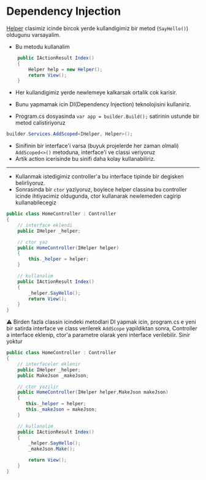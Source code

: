 # Dependency Injection

[Helper](/4-BOLUM/MVC-012(Dependency_Injection)/Infrastructure/Helper.cs) clasimiz icinde bircok yerde kullandigimiz bir metod (`SayHello()`) oldugunu  varsayalim.

- Bu metodu kullanalim

```C#
    public IActionResult Index()
    {
        Helper help = new Helper();
        return View();
    }
```

- Her kullandigimiz yerde newlemeye kalkarsak ortalik cok karisir.
- Bunu yapmamak icin DI(Dependency Injection) teknolojisini kullaniriz.

- Program.cs dosyasinda `var app = builder.Build();` satirinin ustunde bir metod calistiriyoruz

```C#
builder.Services.AddScoped<IHelper, Helper>();
```

- Sinifinin bir interface'i varsa (buyuk projelerde her zaman olmali) `AddScoped<>()` metoduna, interface'i ve classi veriyoruz
- Artik action icerisinde bu sinifi daha kolay kullanabiliriz.

---

- Kullanmak istedigimiz controller'a bu interface tipinde bir degisken belirliyoruz.
- Sonrasinda bir `ctor` yaziyoruz, boylece helper classina bu controller icinde ihtiyacimiz oldugunda, ctor kullanarak newlemeden cagirip kullanabilecegiz

```C#
public class HomeController : Controller
{
    // interface eklendi
    public IHelper _helper;

    // ctor yaz
    public HomeController(IHelper helper)
    {
        this._helper = helper;
    }

    // kullanalim
    public IActionResult Index()
    {
        _helper.SayHello();
        return View();
    }
}
```

:warning: Birden fazla classin icindeki metodlari DI yapmak icin, program.cs e yeni bir satirda interface ve class verilerek `AddScope` yapildiktan sonra, Controller a interface eklenip, ctor'a parametre olarak yeni interface verilebilir. Sinir yoktur

```C#
public class HomeController : Controller
{
    // interfaceler eklenir
    public IHelper _helper;
    public MakeJson _makeJson;

    // ctor yazilir
    public HomeController(IHelper helper,MakeJson makeJson)
    {
       this._helper = helper;  
       this._makeJson = makeJson;
    }

    // kullanalim
    public IActionResult Index()
    {
        _helper.SayHello();
        _makeJson.Make();

        return View();
    }
}
```
